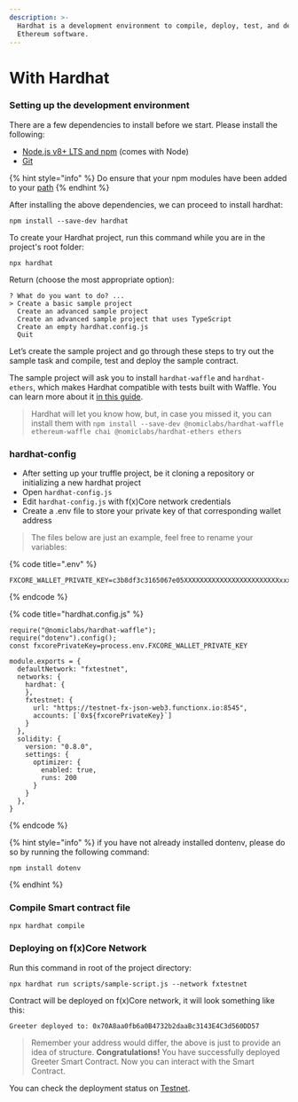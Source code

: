 ```yaml
---
description: >-
  Hardhat is a development environment to compile, deploy, test, and debug your
  Ethereum software.
---
```


# With Hardhat

### **Setting up the development environment**

There are a few dependencies to install before we start. Please install the following:

* [Node.js v8+ LTS and npm](https://nodejs.org/en/download/) (comes with Node)
* [Git](https://git-scm.com)

{% hint style="info" %}
Do ensure that your npm modules have been added to your [path](https://www.java.com/en/download/help/path.html)
{% endhint %}

After installing the above dependencies, we can proceed to install hardhat:

```
npm install --save-dev hardhat
```

To create your Hardhat project, run this command while you are in the project's root folder:

```
npx hardhat
```

Return (choose the most appropriate option):

```
? What do you want to do? ... 
> Create a basic sample project
  Create an advanced sample project
  Create an advanced sample project that uses TypeScript
  Create an empty hardhat.config.js
  Quit
```

Let’s create the sample project and go through these steps to try out the sample task and compile, test and deploy the sample contract.

The sample project will ask you to install `hardhat-waffle` and `hardhat-ethers`, which makes Hardhat compatible with tests built with Waffle. You can learn more about it [in this guide](https://hardhat.org/guides/waffle-testing.html).

> Hardhat will let you know how, but, in case you missed it, you can install them with `npm install --save-dev @nomiclabs/hardhat-waffle ethereum-waffle chai @nomiclabs/hardhat-ethers ethers`

### **hardhat-config**

* After setting up your truffle project, be it cloning a repository or initializing a new hardhat project
* Open `hardhat-config.js`
* Edit `hardhat-config.js` with f(x)Core network credentials
* Create a .env file to store your private key of that corresponding wallet address

> The files below are just an example, feel free to rename your variables:

{% code title=".env" %}
```
FXCORE_WALLET_PRIVATE_KEY=c3b8df3c3165067e05XXXXXXXXXXXXXXXXXXXXXXXXxxxxXXXXXXbb
```
{% endcode %}

{% code title="hardhat.config.js" %}
```
require("@nomiclabs/hardhat-waffle");
require("dotenv").config();
const fxcorePrivateKey=process.env.FXCORE_WALLET_PRIVATE_KEY

module.exports = {
  defaultNetwork: "fxtestnet",
  networks: {
    hardhat: {
    },
    fxtestnet: {
      url: "https://testnet-fx-json-web3.functionx.io:8545",
      accounts: [`0x${fxcorePrivateKey}`]
    }
  },
  solidity: {
    version: "0.8.0",
    settings: {
      optimizer: {
        enabled: true,
        runs: 200
      }
    }
  },
}

```
{% endcode %}

{% hint style="info" %}
if you have not already installed dontenv, please do so by running the following command:

```
npm install dotenv 
```
{% endhint %}

### **Compile Smart contract file**

```
npx hardhat compile
```

### **Deploying on f(x)Core Network**

Run this command in root of the project directory:

```
npx hardhat run scripts/sample-script.js --network fxtestnet
```

Contract will be deployed on f(x)Core network, it will look something like this:

```
Greeter deployed to: 0x70A8aa0fb6a0B4732b2daaBc3143E4C3d560DD57
```

> Remember your address would differ, the above is just to provide an idea of structure. **Congratulations!** You have successfully deployed Greeter Smart Contract. Now you can interact with the Smart Contract.

You can check the deployment status on [Testnet](https://testnet-fxscan.functionx.io).
